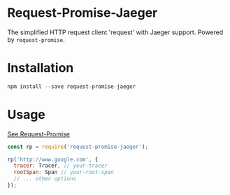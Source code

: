 # Request-Promise-Jaeger

The simplified HTTP request client 'request' with Jaeger support. Powered by `request-promise`.

# Installation

```js
npm install --save request-promise-jaeger
```

# Usage

[See Request-Promise](https://www.npmjs.com/package/request-promise)

```js
const rp = require('request-promise-jaeger');

rp('http://www.google.com', {
  tracer: Tracer, // your-tracer
  rootSpan: Span // your-root-span
  // ... other options
});
```
